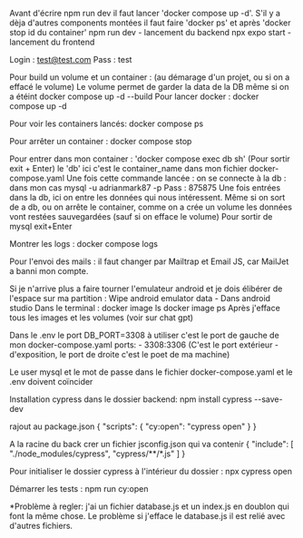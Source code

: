 Avant d'écrire npm run dev il faut lancer 'docker compose up -d'. S'il y a dèja d'autres components montées il faut faire 'docker ps' et après 'docker stop id du container'
npm run dev - lancement du backend
npx expo start - lancement du frontend

Login : test@test.com
Pass : test

Pour build un volume et un container : (au démarage d'un projet, ou si on a effacé le volume) 
Le volume permet de garder la data de la DB même si on a étéint 
docker compose up -d --build
Pour lancer docker : 
docker compose up -d

Pour voir les containers lancés:
docker compose ps

Pour arrêter un container : 
docker compose stop

Pour entrer dans mon container : 'docker compose exec db sh' (Pour sortir exit + Enter) le 'db' ici c'est le container_name dans mon fichier docker-compose.yaml
Une fois cette commande lancée : on se connecte à la db : dans mon cas mysql -u adrianmark87 -p
Pass : 875875
Une fois entrées dans la db, ici on entre les données qui nous intéressent. Même si on sort de a db, ou on arrête le container, comme on a crée un volume les données vont restées sauvegardées (sauf si on efface le volume)
Pour sortir de mysql exit+Enter

Montrer les logs : 
docker compose logs

Pour l'envoi des mails : il faut changer par Mailtrap et Email JS, car MailJet a banni mon compte.

Si je n'arrive plus a faire tourner l'emulateur android et je dois élibérer de l'espace sur ma partition : 
Wipe android emulator data - Dans android studio
Dans le terminal : 
docker image ls 
docker image ps
Après j'efface tous les images et les volumes (voir sur chat gpt)

Dans le .env le port DB_PORT=3308 à utiliser c'est le port de gauche de mon docker-compose.yaml  ports:
      - 3308:3306 (C'est le port extérieur - d'exposition, le port de droite c'est le poet de ma machine)

Le user mysql et le mot de passe dans le fichier docker-compose.yaml et le .env doivent coïncider

Installation cypress dans le dossier backend: 
npm install cypress --save-dev

rajout au  package.json
 {
  "scripts": {
    "cy:open": "cypress open"
  }
}


A la racine du back crer un fichier jsconfig.json qui va contenir
{
    "include": [
      "./node_modules/cypress",
      "cypress/**/*.js"
    ]
  }

Pour initialiser le dossier cypress à l'intérieur du dossier :
npx cypress open


  Démarrer les tests : 
npm run cy:open

*Problème à regler: j'ai un fichier database.js et un index.js en doublon qui font la même chose. Le problème si j'efface le database.js il est relié avec d'autres fichiers.